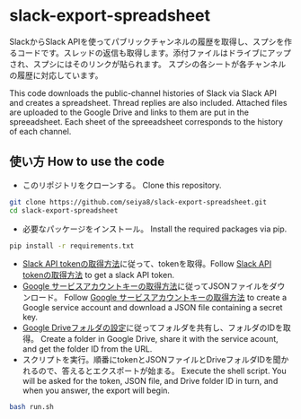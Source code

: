 # slack-export-spreadsheet
SlackからSlack APIを使ってパブリックチャンネルの履歴を取得し、スプシを作るコードです。スレッドの返信も取得します。添付ファイルはドライブにアップされ、スプシにはそのリンクが貼られます。
スプシの各シートが各チャンネルの履歴に対応しています。

This code downloads the public-channel histories of Slack via Slack API and creates a spreadsheet. Thread replies are also included. Attached files are uploaded to the Google Drive and links to them are put in the spreeadsheet. Each sheet of the spreeadsheet corresponds to the history of each channel.

## 使い方 How to use the code
- このリポジトリをクローンする。 Clone this repository.
```bash
git clone https://github.com/seiya8/slack-export-spreadsheet.git
cd slack-export-spreadsheet
```
- 必要なパッケージをインストール。 Install the required packages via pip.
```bash
pip install -r requirements.txt
```
- [Slack API tokenの取得方法](./docs/slack_api.md)に従って、tokenを取得。Follow [Slack API tokenの取得方法](./docs/slack_api.md) to get a slack API token.
- [Google サービスアカウントキーの取得方法](./docs/google_drive_api.md)に従ってJSONファイルをダウンロード。 Follow [Google サービスアカウントキーの取得方法](./docs/google_drive_api.md) to create a Google service account and download a JSON file containing a secret key.
- [Google Driveフォルダの設定](./docs/drive_folder.md)に従ってフォルダを共有し、フォルダのIDを取得。 Create a folder in Google Drive, share it with the service acount, and get the folder ID from the URL.
- スクリプトを実行。順番にtokenとJSONファイルとDriveフォルダIDを聞かれるので、答えるとエクスポートが始まる。 Execute the shell script. 
You will be asked for the token, JSON file, and Drive folder ID in turn, and when you answer, the export will begin.
```bash
bash run.sh
```


